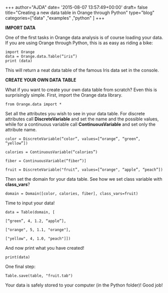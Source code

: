 +++
author="AJDA"
date= '2015-08-07 13:57:49+00:00'
draft= false
title="Creating a new data table in Orange through Python"
type="blog"
categories=["data" ,"examples" ,"python" ]
+++

**IMPORT DATA**



One of the first tasks in Orange data analysis is of course loading your data. If you are using Orange through Python, this is as easy as riding a bike:

    
    import Orange
    data = Orange.data.Table(“iris”)
    print (data)


This will return a neat data table of the famous Iris data set in the console.



**CREATE YOUR OWN DATA TABLE**



What if you want to create your own data table from scratch? Even this is surprisingly simple. First, import the Orange data library.

    
    from Orange.data import *




Set all the attributes you wish to see in your data table. For discrete attributes call **DiscreteVariable** and set the name and the possible values, while for a continuous variable call **ContinuousVariable** and set only the attribute name.

    
    color = DiscreteVariable(“color”, values=[“orange”, “green”, “yellow”])
    
    calories = ContinuousVariable(“calories”)
    
    fiber = ContinuousVariable(“fiber”)]
    
    fruit = DiscreteVariable("fruit”, values=[”orange", “apple”, “peach”])




Then set the domain for your data table. See how we set class variable with **class_vars**?

    
    domain = Domain([color, calories, fiber], class_vars=fruit)




Time to input your data!

    
    data = Table(domain, [
    
    [“green”, 4, 1.2, “apple”],
    
    ["orange", 5, 1.1, "orange"],
    
    ["yellow", 4, 1.0, "peach"]])




And now print what you have created!

    
    print(data)




One final step:

    
    Table.save(table, "fruit.tab")




Your data is safely stored to your computer (in the Python folder)! Good job!
